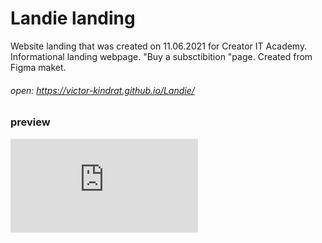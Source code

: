 # Landie landing
Website landing that was created on 11.06.2021 for Creator IT Academy. Informational landing webpage. "Buy a subsctibition "page. Created from Figma maket.

###### open: https://victor-kindrat.github.io/Landie/

### preview

![prev image](https://files.fm/thumb_show.php?i=knzetupd9 "preview")
